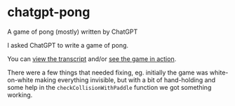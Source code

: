 # chatgpt-pong
A game of pong (mostly) written by ChatGPT

I asked ChatGPT to write a game of pong.

You can [view the transcript](https://oldstarchy.github.io/chatgpt-pong/create-pong-game-html-js.html) and/or [see the game in action](https://oldstarchy.github.io/chatgpt-pong/).

There were a few things that needed fixing, eg. initially the game was white-on-white making everything invisible, but with a bit of hand-holding and some help in the `checkCollisionWithPaddle` function we got something working.

